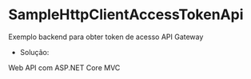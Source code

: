 # SampleHttpClientAccessTokenApi

Exemplo backend para obter token de acesso API Gateway

+ Solução: 

Web API com ASP.NET Core MVC 
